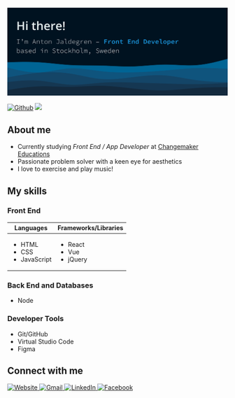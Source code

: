 ![](https://github.com/antonjaldegren/antonjaldegren/blob/main/layered-waves-haikei%20(1)%201.svg)

[![Github](https://img.shields.io/github/followers/antonjaldegren?label=Follow&style=social)](https://github.com/antonjaldegren) ![](https://visitor-badge.laobi.icu/badge?page_id=antonjaldegren.antonjaldegren)

## About me
- Currently studying *Front End / App Developer* at [Changemaker Educations](https://cmeducations.se/)
- Passionate problem solver with a keen eye for aesthetics
- I love to exercise and play music!

## My skills
### Front End
<table>
  <thead>
    <th>Languages</th>
    <th>Frameworks/Libraries</th>
  </thead>
  <tbody>
    <td>
      <ul>
        <li>HTML</li>
        <li>CSS</li>
        <li>JavaScript</li>
      </ul>
    </td>
    <td>
      <ul>
        <li>React</li>
        <li>Vue</li>
        <li>jQuery</li>
      </ul>
    </td>
  </tbody>
</table>

### Back End and Databases
- Node

### Developer Tools
- Git/GitHub
- Virtual Studio Code
- Figma


## Connect with me
<div>
  <a href="https://antonjaldegren.netlify.app/">
    <img src="https://img.shields.io/badge/my_website-1aa05e?style=for-the-badge&logo=googlechrome&logoColor=white" alt="Website"/>
  </a>
  <a href="mailto:anton.jaldegren@gmail.com">
    <img src="https://img.shields.io/badge/Email-D14836?style=for-the-badge&logo=gmail&logoColor=white" alt="Gmail"/>
  </a>
  <a href="https://www.linkedin.com/in/anton-jaldegren-3a79a6160/">
    <img src="https://img.shields.io/badge/LinkedIn-blue?style=for-the-badge&logo=linkedin&logoColor=white" alt="LinkedIn"/>
  </a>
  <a href="https://www.facebook.com/anton.jaldegren/">
    <img src="https://img.shields.io/badge/Facebook-1877F2?style=for-the-badge&logo=facebook&logoColor=white" alt="Facebook"/>
  </a>
</div>

<!--
**antonjaldegren/antonjaldegren** is a ✨ _special_ ✨ repository because its `README.md` (this file) appears on your GitHub profile.

Here are some ideas to get you started:

- 🔭 I’m currently working on ...
- 🌱 I’m currently learning ...
- 👯 I’m looking to collaborate on ...
- 🤔 I’m looking for help with ...
- 💬 Ask me about ...
- 📫 How to reach me: ...
- 😄 Pronouns: ...
- ⚡ Fun fact: ...
-->

